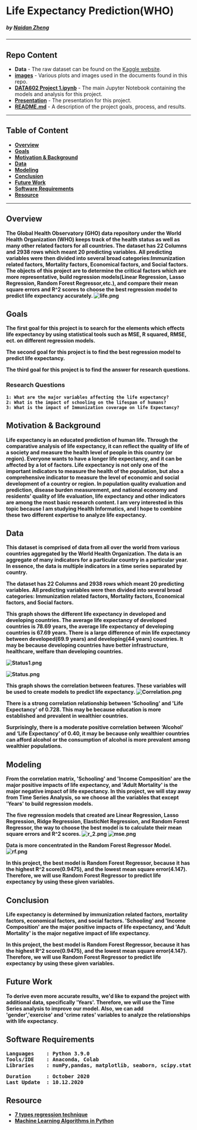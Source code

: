 # Life Expectancy Prediction(WHO)

#####    by <b>[Naidan Zheng](https://github.com/Naidanzheng)</b>

---

## Repo Content
- <b>Data</b> - The raw dataset can be found on the [Kaggle website](https://www.kaggle.com/augustus0498/life-expectancy-who). 
- <b>[images](https://github.com/Naidanzheng/DATA-602-Project-1/tree/main/Image)</b> - Various plots and images used in the documents found in this repo.
- <b>[DATA602 Project 1.ipynb](https://github.com/Naidanzheng/DATA-602-Project-1/blob/main/DATA602%20Project%201.ipynb)</b> - The main Jupyter Notebook containing the models and analysis for this project.
- <b>[Presentation](Presentation.pdf)</b> - The presentation for this project.
- <b>[README.md](README.md)</b> - A description of the project goals, process, and results.

---

## Table of Content
- <b>[Overview](https://github.com/Naidanzheng/DATA-602-Project-1/blob/main/README.md#overview) 
- <b>[Goals](https://github.com/Naidanzheng/DATA-602-Project-1/blob/main/README.md#goals) 
- <b>[Motivation & Background](https://github.com/Naidanzheng/DATA-602-Project-1/blob/main/README.md#motivation--background) 
- <b>[Data](https://github.com/Naidanzheng/DATA-602-Project-1/blob/main/README.md#data) 
- <b>[Modeling](https://github.com/Naidanzheng/DATA-602-Project-1/blob/main/README.md#modeling) 
- <b>[Conclusion](https://github.com/Naidanzheng/DATA-602-Project-1/blob/main/README.md#conclusion) 
- <b>[Future Work](https://github.com/Naidanzheng/DATA-602-Project-1/blob/main/README.md#future-work) 
- <b>[Software Requirements](https://github.com/Naidanzheng/DATA-602-Project-1/blob/main/README.md#software-requirements) 
- <b>[Resource](https://github.com/Naidanzheng/DATA-602-Project-1/blob/main/README.md#resource) 


---
## Overview
The Global Health Observatory (GHO) data repository under the World Health Organization (WHO) keeps track of the health status as well as many other related factors for all countries. The dataset has 22 Columns and 2938 rows which meant 20 predicting variables. All predicting variables were then divided into several broad categories:Immunization related factors, Mortality factors, Economical factors, and Social factors. The objects of this project are to determine the critical factors which are more representative, build regression models(Linear Regression, Lasso Regression, Random Forest Regressor,etc.), and compare their mean square errors and R^2 scores to choose the best regression model to predict life expectancy accurately. 
![life.png](https://github.com/Naidanzheng/DATA-602-Project-1/blob/main/Image/life.png)



## Goals
The first goal for this project is to search for the elements which effects life expectancy by using statistical tools such as MSE, R squared, RMSE, ect. on different regression models.

The second goal for this project is to find the best regression model to predict life expectancy.

The third goal for this project is to find the answer for research questions.

### Research Questions
    1: What are the major variables affecting the life expectancy?
    2: What is the impact of schooling on the lifespan of humans?
    3: What is the impact of Immunization coverage on life Expectancy?

## Motivation & Background
Life expectancy is an educated prediction of human life. Through the comparative analysis of life expectancy, it can reflect the quality of life of a society and measure the health level of people in this country (or region). Everyone wants to have a longer life expectancy, and it can be affected by a lot of factors. Life expectancy is not only one of the important indicators to measure the health of the population, but also a comprehensive indicator to measure the level of economic and social development of a country or region. In population quality evaluation and prediction, disease burden measurement, and national economy and residents’ quality of life evaluation, life expectancy and other indicators are among the most basic research content. I am very interested in this topic because I am studying Health Informatics, and I hope to combine these two different expertise to analyze life expectancy.


## Data
This dataset is comprised of data from all over the world from various countries aggregated by the World Health Organization. The data is an aggregate of many indicators for a particular country in a particular year. In essence, the data is multiple indicators in a time series separated by country. 

The dataset has 22 Columns and 2938 rows which meant 20 predicting variables. All predicting variables were then divided into several broad categories: Immunization related factors, Mortality factors, Economical factors, and Social factors. 

This graph shows the different life expectancy in developed and developing countries. The average life expectancy of developed countries is 78.69 years, the average life expectancy of developing countries is 67.69 years. There is a large difference of min life expectancy between developed(69.9 years) and developing(44 years) countries. It may be because developing countries have better infrastructure, healthcare, welfare than developing countries.

![Status1.png](https://github.com/Naidanzheng/DATA-602-Project-1/blob/main/Image/Status1.png)

![Status.png](https://github.com/Naidanzheng/DATA-602-Project-1/blob/main/Image/Status.png)

This graph shows the correlation between features. These variables will be used to create models to predict life expectancy.
![Correlation.png](https://github.com/Naidanzheng/DATA-602-Project-1/blob/main/Image/Correlation.png)

There is a strong correlation relationship between 'Schooling' and 'Life Expectancy' of 0.728. This may be because education is more established and prevalent in wealthier countries.

Surprisingly, there is a moderate positive correlation between ‘Alcohol’ and ‘Life Expectancy’ of 0.40, it may be because only wealthier countries can afford alcohol or the consumption of alcohol is more prevalent among wealthier populations.


## Modeling 
From the correlation matrix, 'Schooling' and 'Income Composition' are the major positive impacts of life expectancy, and 'Adult Mortality' is the major negative impact of life expectancy. In this project, we will stay away from Time Series Analysis, so we choose all the variables that except 'Years' to build regression models.

The five regression models that created are Linear Regression, Lasso Regression, Ridge Regression, ElasticNet Regression, and Random Forest Regressor, the way to choose the best model is to calculate their mean square errors and R^2 scores.
![r_2.png](https://github.com/Naidanzheng/DATA-602-Project-1/blob/main/Image/r_2.png)
![mse.png](https://github.com/Naidanzheng/DATA-602-Project-1/blob/main/Image/mse.png)

Data is more concentrated in the Random Forest Regressor Model.
![rf.png](https://github.com/Naidanzheng/DATA-602-Project-1/blob/main/Image/rf.png)

In this project, the best model is Random Forest Regressor, because it has the highest R^2 score(0.9475), and the lowest mean square error(4.147). Therefore, we will use Random Forest Regressor to predict life expectancy by using these given variables.

## Conclusion
Life expectancy is determined by immunization related factors, mortality factors, economical factors, and social factors. 'Schooling' and 'Income Composition' are the major positive impacts of life expectancy, and 'Adult Mortality' is the major negative impact of life expectancy.

In this project, the best model is Random Forest Regressor, because it has the highest R^2 score(0.9475), and the lowest mean square error(4.147). Therefore, we will use Random Forest Regressor to predict life expectancy by using these given variables.

## Future Work
To derive even more accurate results, we'd like to expand the project with additional data, specifically 'Years'. Therefore, we will use the Time Series analysis to improve our model.
Also, we can add 'gender','exercise' and 'crime rates' variables to analyze the relationships with life expectancy.
## Software Requirements
<pre>
Languages    : Python 3.9.0
Tools/IDE    : Anaconda, Colab
Libraries    : numPy,pandas, matplotlib, seaborn, scipy.stats, scikit-learn,warning
</pre>

<pre>
Duration     : October 2020
Last Update  : 10.12.2020
</pre>

## Resource
- <b>[7 types regression technique](https://www.analyticssteps.com/blogs/7-types-regression-technique-you-should-know-machine-learning)
- <b>[Machine Learning Algorithms in Python](https://medium.com/towards-artificial-intelligence/machine-learning-algorithms-for-beginners-with-python-code-examples-ml-19c6afd60daa)
